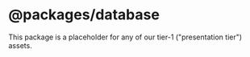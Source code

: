 # @packages/database

This package is a placeholder for any of our tier-1 ("presentation tier") assets.
